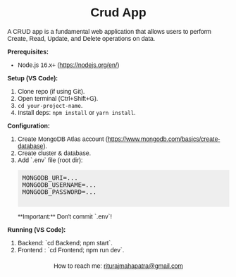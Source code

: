 <body style="font-family: sans-serif; margin: 0; padding: 20px;">
  <h1 style="text-align: center; font-size: 2em;">Crud App</h1>
  <p>A CRUD app is a fundamental web application that allows users to perform Create, Read, Update, and Delete operations on data.</p>

**Prerequisites:**

  <ul>
    <li>Node.js 16.x+ (<a href="https://nodejs.org/en/">https://nodejs.org/en/</a>)</li>
  </ul>

**Setup (VS Code):**

  <ol>
    <li>Clone repo (if using Git).</li>
    <li>Open terminal (Ctrl+Shift+G).</li>
    <li><code>cd your-project-name</code>.</li>
    <li>Install deps: <code>npm install</code> or <code>yarn install</code>.</li>
  </ol>

**Configuration:**

  <ol>
    <li>
      Create MongoDB Atlas account (<a href="https://www.mongodb.com/basics/create-database">https://www.mongodb.com/basics/create-database</a>).
    </li>
    <li>Create cluster & database.</li>
    <li>
      Add `.env` file (root dir):
      <pre style="background-color: #eee; padding: 10px;">MONGODB_URI=...
MONGODB_USERNAME=...
MONGODB_PASSWORD=...
      </pre>
      **Important:** Don't commit `.env`!
    </li>
  </ol>

**Running (VS Code):**

  <ol>
    <li>Backend: `cd Backend; npm start`.</li>
    <li>Frontend : `cd Frontend; npm run dev`.</li>
  </ol>

  <div class="contact" style="text-align: center; margin-top: 20px;">
    <span> How to reach me:</span> <a href="mailto:riturajmahapatra@gmail.com">riturajmahapatra@gmail.com</a>
  </div>

</body>
